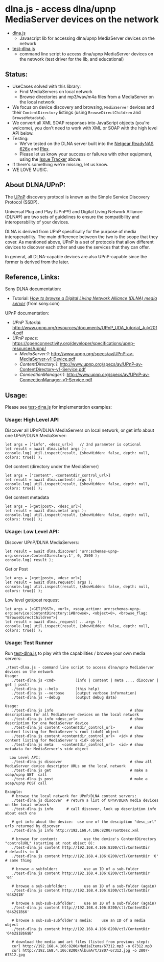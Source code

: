 # dlna.js - access dlna/upnp MediaServer devices on the network

- [dlna.js](dlna.js)
  - Javascript lib for accessing dlna/upnp MediaServer devices on the network
- [test-dlna.js](test-dlna.js)
  - command line script to access dlna/upnp MediaServer devices on the network (test driver for the lib, and educational)

## Status:
- UseCases solved with this library:
  - Find MediaServers on local network
  - Browse directories and mp3/wav/m4a files from a MediaServer on the local network
- We focus on device discovery and browsing, `MediaServer` devices and their `ContentDirectory` listings (using `BrowseDirectChildren` and `BrowseMetadata`).
- We convert all XML SOAP responses into JavaScript objects (you're welcome), you don't need to work with XML or SOAP with the high level API below.
- Testing:
  - We've tested on the DLNA server built into the [Netgear ReadyNAS 626x](https://www.netgear.com/support/product/RN626X.aspx) and [Plex](https://www.plex.tv/).
  - Please let us know your success or failures with other equipment, using the [Issue Tracker](https://github.com/subatomicglue/dlnajs/issues) above.
- If there's something we're missing, let us know.
- WE LOVE MUSIC.

## About DLNA/UPnP:
The [UPnP](https://en.wikipedia.org/wiki/Universal_Plug_and_Play) discovery protocol is known as the Simple Service Discovery Protocol (SSDP).

Universal Plug and Play (UPnP®) and Digital Living Network Alliance (DLNA®) are two sets of guidelines to ensure the compatibility and interoperability of your devices.

DLNA is derived from UPnP specifically for the purpose of media interoperability. The main difference between the two is the scope that they cover. As mentioned above, UPnP is a set of protocols that allow different devices to discover each other and use the services that they can offer.

In general, all DLNA-capable devices are also UPnP-capable since the former is derived from the later.

## Reference, Links:
Sony DLNA documentation:
- Tutorial:  *[How to browse a Digital Living Network Alliance (DLNA) media server](https://developer.sony.com/develop/audio-control-api/get-started/browse-dlna-file)* (from sony.com)

UPnP documentation:
- *UPnP Tutorial*: http://www.upnp.org/resources/documents/UPnP_UDA_tutorial_July2014.pdf
- *UPnP specs*: https://openconnectivity.org/developer/specifications/upnp-resources/upnp/
  - *MediaServer:1*: http://www.upnp.org/specs/av/UPnP-av-MediaServer-v1-Device.pdf
  - *ContentDirectory:1*: http://www.upnp.org/specs/av/UPnP-av-ContentDirectory-v1-Service.pdf
  - *ConnectionManager:1*: http://www.upnp.org/specs/av/UPnP-av-ConnectionManager-v1-Service.pdf


## Usage:
Please see [test-dlna.js](test-dlna.js) for implementation examples:

### Usage: High Level API
Discover all UPnP/DLNA MediaServers on local network, or get info about one UPnP/DLNA MediaServer:
```
let args = ["info", <desc_url>]   // 2nd parameter is optional
let result = await dlna.info( args );
console.log( util.inspect(result, {showHidden: false, depth: null, colors: true}) );
```

Get content (directory under the MediaServer)
```
let args = ["content", <contentdir_control_url>]
let result = await dlna.content( args );
console.log( util.inspect(result, {showHidden: false, depth: null, colors: true}) );
```

Get content metadata
```
let args = [<get|post>, <desc_url>]
let result = await dlna.meta( args );
console.log( util.inspect(result, {showHidden: false, depth: null, colors: true}) );
```

### Usage: Low Level API:
Discover UPnP/DLNA MediaServers:
```
let result = await dlna.discover( 'urn:schemas-upnp-org:service:ContentDirectory:1', 0, 2500 );
console.log( result );
```

Get or Post
```
let args = [<get|post>, <desc_url>]
let result = await dlna.request( args );
console.log( util.inspect(result, {showHidden: false, depth: null, colors: true}) );
```

Low level get/post request
```
let args = [<GET|POST>, <url>, <soap_action: urn:schemas-upnp-org:service:ContentDirectory:1#Browse>, <object=0>, <browse_flag: "BrowseDirectChildren">]
let result = await dlna._request( ...args );
console.log( util.inspect(result, {showHidden: false, depth: null, colors: true}) );
```

### Usage: Test Runner

Run [test-dlna.js](test-dlna.js) to play with the capabilities / browse your own media servers:
```
./test-dlna.js - command line script to access dlna/upnp MediaServer devices on the network
Usage:
   ./test-dlna.js <cmd>         (info | content | meta .... discover | get | post)
   ./test-dlna.js --help        (this help)
   ./test-dlna.js --verbose     (output verbose information)
   ./test-dlna.js --debug       (output debug data)

Usage:
   ./test-dlna.js info                                   # show descriptions for all MediaServer devices on the local network
   ./test-dlna.js info <desc_url>                        # show description for one MediaServer device
   ./test-dlna.js content <contentdir_control_url>       # show content listing for MediaServer's root (id=0) object
   ./test-dlna.js content <contentdir_control_url>  <id> # show content listing for MediaServer's <id> object
   ./test-dlna.js meta    <contentdir_control_url>  <id> # show metadata for MediaServer's <id> object

  Low Level API:
   ./test-dlna.js discover                               # show all MediaServer device descriptor URLs on the local network
   ./test-dlna.js get                                    # make a soap/upnp GET  call
   ./test-dlna.js post                                   # make a soap/upnp POST call

Example:
   # browse the local network for UPnP/DLNA content servers:
   ./test-dlna.js discover  # return a list of UPnP/DLNA media devices on the local network
   ./test-dlna.js info      # call discover, look up description info about each one

   # get info about the device:  use one of the desciption "desc_url" urls returned by discover
   ./test-dlna.js info http://192.168.4.106:8200/rootDesc.xml

   # browse for content:            use the device's ContentDirectory "controlURL" (starting at root object 0):
   ./test-dlna.js content http://192.168.4.106:8200/ctl/ContentDir      # defaults to 0
   ./test-dlna.js content http://192.168.4.106:8200/ctl/ContentDir '0'  # same thing

   # browse a subfolder:            use an ID of a sub-folder
   ./test-dlna.js content http://192.168.4.106:8200/ctl/ContentDir '64'

   # browse a sub-subfolder:        use an ID of a sub-folder (again)
   ./test-dlna.js content http://192.168.4.106:8200/ctl/ContentDir '64$2$1B'

   # browse a sub-sub-subfolder:    use an ID of a sub-folder (again)
   ./test-dlna.js content http://192.168.4.106:8200/ctl/ContentDir '64$2$1B$6'

   # browse a sub-sub-subfolder's media:    use an ID of a media object
   ./test-dlna.js content http://192.168.4.106:8200/ctl/ContentDir '64$2$1B$6$B'

   # download the media and art files (listed from previous step):
   curl http://192.168.4.106:8200/MediaItems/67312.mp3 -o 67312.mp3
   curl http://192.168.4.106:8200/AlbumArt/2807-67312.jpg -o 2807-67312.jpg
```

